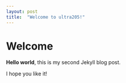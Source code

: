 ```yaml
---
layout: post
title:  "Welcome to ultra205!"
---
```


# Welcome

**Hello world**, this is my second Jekyll blog post.

I hope you like it!
